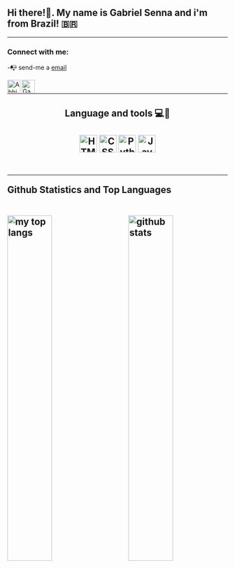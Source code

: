 <!--introduction section-->
## Hi there!👋. My name is Gabriel Senna and i'm from Brazil! 🇧🇷
<hr>
 
<!--social section-->
### Connect with me:

-📭 send-me a [email](mailto:gabriel.senna.dev)

<a href="https://twitter.com/abhisheknaiidu">
  <img align="left" alt="Abhishek Naidu | Twitter" width="30px" src="https://raw.githubusercontent.com/peterthehan/peterthehan/master/assets/twitter.svg" />
</a>
<a href="https://www.linkedin.com/in/abhisheknaiidu/">
  <img align="left" alt="Gabriel's Linkedin" width="30px" src="https://raw.githubusercontent.com/peterthehan/peterthehan/master/assets/linkedin.svg" />
</a>
<br>
<hr>

<!--language and tools section-->
<h2 align="center">Language and tools 💻🧰<h2/>

<div style="display: inline_block" align="center">
 <img alt="HTML5" src="https://cdn.jsdelivr.net/gh/devicons/devicon/icons/html5/html5-original.svg" width="40px"/>
 <img alt="CSS3" src="https://cdn.jsdelivr.net/gh/devicons/devicon/icons/css3/css3-original.svg" width="40px"/> 
 <img alt="Python" src="https://cdn.jsdelivr.net/gh/devicons/devicon/icons/python/python-original.svg" width="40px"/>
 <img alt="JavaScript" src="https://cdn.jsdelivr.net/gh/devicons/devicon/icons/javascript/javascript-original.svg" width="40px"/>
</div>
<br>
 <hr>
 
Github Statistics and Top Languages
<br>
<br>
 
<!--github stats section-->
 <img width="45%" alt="github stats" align="right"
    src="https://github-readme-stats-celsiusdv.vercel.app/api?username=gabrielsnn-dev&hide=contribs,prs&count_private=true&show_icons=true&theme=blue-green"/>
 <img width="45%" alt="my top langs" align="left"
    src="https://github-readme-stats-celsiusdv.vercel.app/api/top-langs/?username=gabrielsnn-dev&layout=compact)](https://github.com/anuraghazra/github-readme-stats&langs_count=8&theme=blue-green"/>

